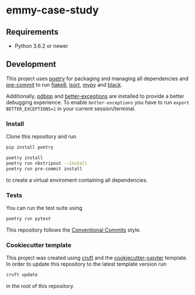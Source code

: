 # emmy-case-study


## Requirements

* Python 3.6.2 or newer

## Development


This project uses [poetry](https://poetry.eustace.io/) for packaging and
managing all dependencies and [pre-commit](https://pre-commit.com/) to run
[flake8](http://flake8.pycqa.org/), [isort](https://pycqa.github.io/isort/),
[mypy](http://mypy-lang.org/) and [black](https://github.com/python/black).

Additionally, [pdbpp](https://github.com/pdbpp/pdbpp) and [better-exceptions](https://github.com/qix-/better-exceptions) are installed to provide a better debugging experience.
To enable `better-exceptions` you have to run `export BETTER_EXCEPTIONS=1` in your current session/terminal.

### Install

Clone this repository and run

```bash
pip install poetry
```

```bash
poetry install
poetry run nbstripout --install
poetry run pre-commit install
```

to create a virtual enviroment containing all dependencies.

### Tests

You can run the test suite using

```bash
poetry run pytest
```

This repository follows the [Conventional Commits](https://www.conventionalcommits.org/)
style.

### Cookiecutter template

This project was created using [cruft](https://github.com/cruft/cruft) and the
[cookiecutter-jupyter](https://github.com/escaped/cookiecutter-jupyter) template.
In order to update this repository to the latest template version run

```sh
cruft update
```

in the root of this repository.
